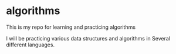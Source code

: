 # algorithms
This is my repo for learning and practicing algorithms

I will be practicing various data structures and algorithms in Several different languages.